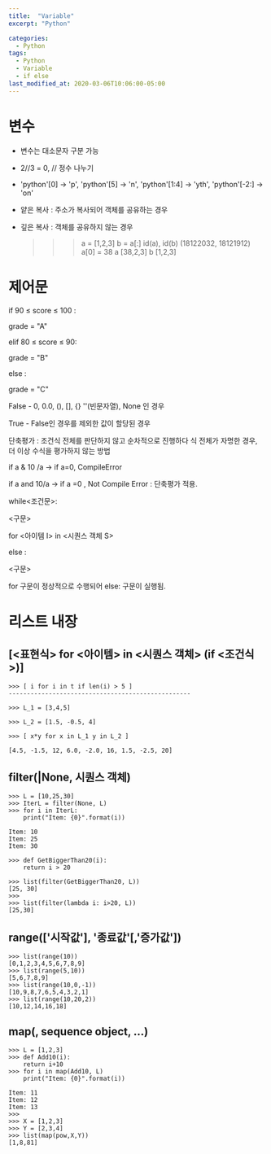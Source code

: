 ```yaml
---
title:  "Variable"
excerpt: "Python"

categories:
  - Python
tags:
  - Python
  - Variable
  - if else
last_modified_at: 2020-03-06T10:06:00-05:00
---
```


# 변수

- 변수는 대소문자 구분 가능
- 2//3 = 0, // 정수 나누기
- 'python'[0] → 'p', 'python'[5] → 'n', 'python'[1:4] → 'yth', 'python'[-2:] → 'on'
- 얕은 복사 : 주소가 복사되어 객체를 공유하는 경우
- 깊은 복사 : 객체를 공유하지 않는 경우

    >>> a = [1,2,3]
    >>> b = a[:]
    >>> id(a), id(b)
    (18122032, 18121912)
    >>> a[0] = 38
    >>> a
    [38,2,3]
    >>> b
    [1,2,3]

# 제어문

if 90 ≤ score ≤ 100 :

grade = "A"

elif 80 ≤ score ≤ 90:

grade = "B"

else :

grade = "C"

False - 0, 0.0, (), [], {} ''(빈문자열), None 인 경우

True - False인 경우를 제외한 값이 할당된 경우

단축평가 : 조건식 전체를 판단하지 않고 순차적으로 진행하다 식 전체가 자명한 경우, 더 이상 수식을 평가하지 않는 방법

if a & 10 /a  → if a=0, CompileError

if a and 10/a → if a =0 , Not Compile Error : 단축평가 적용.

while<조건문>:

<구문>

for <아이템 I> in <시퀀스 객체 S>

else :

<구문>

for 구문이 정상적으로 수행되어 else: 구문이 실행됨.

# 리스트 내장

## [<표현식> for <아이템> in <시퀀스 객체> (if <조건식>)]

    >>> [ i for i in t if len(i) > 5 ]
    --------------------------------------------------
    
    >>> L_1 = [3,4,5]
    
    >>> L_2 = [1.5, -0.5, 4]
    
    >>> [ x*y for x in L_1 y in L_2 ]
    
    [4.5, -1.5, 12, 6.0, -2.0, 16, 1.5, -2.5, 20]

## filter(<function>|None, 시퀀스 객체)

    >>> L = [10,25,30]
    >>> IterL = filter(None, L)
    >>> for i in IterL:
    	print("Item: {0}".format(i))
    
    Item: 10
    Item: 25
    Item: 30
    
    >>> def GetBiggerThan20(i):
    	return i > 20
    
    >>> list(filter(GetBiggerThan20, L))
    [25, 30]
    >>>
    >>> list(filter(lambda i: i>20, L))
    [25,30]

## range(['시작값'], '종료값'[,'증가값'])

    >>> list(range(10))
    [0,1,2,3,4,5,6,7,8,9]
    >>> list(range(5,10))
    [5,6,7,8,9]
    >>> list(range(10,0,-1))
    [10,9,8,7,6,5,4,3,2,1]
    >>> list(range(10,20,2))
    [10,12,14,16,18]

## map(<function>, sequence object, ...)

    >>> L = [1,2,3]
    >>> def Add10(i):
    	return i+10
    >>> for i in map(Add10, L)
    	print("Item: {0}".format(i))
    
    Item: 11
    Item: 12
    Item: 13
    >>>
    >>> X = [1,2,3]
    >>> Y = [2,3,4]
    >>> list(map(pow,X,Y))
    [1,8,81]